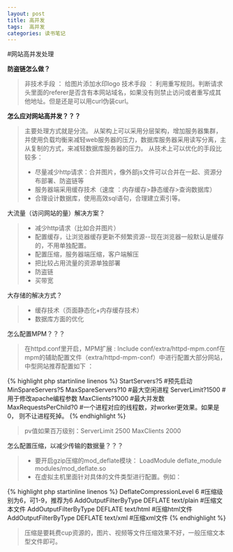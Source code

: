 ```yaml
---
layout: post
title: 高并发
tags:  高并发
categories: 读书笔记
---
```


#网站高并发处理



**防盗链怎么做？**

> 非技术手段 ： 给图片添加水印logo
> 技术手段   ： 利用重写规则。判断请求头里面的referer是否含有本网站域名，如果没有则禁止访问或者重写成其他地址。但是还是可以用curl伪装curl。


**怎么应对网站高并发？？？**
> 主要处理方式就是分流。
> 从架构上可以采用分层架构，增加服务器集群，并使用负载均衡来减轻web服务器的压力，数据库服务器采用读写分离，主从复制的方式，来减轻数据库服务器的压力。
> 从技术上可以优化的手段比较多：
> - 尽量减少http请求：合并图片，像外部js文件可以合并在一起、资源分布部署、防盗链等
> - 服务器端采用缓存技术（速度 ：内存缓存>静态缓存>查询数据库）
> - 合理设计数据库，使用高效sql语句，合理建立索引等。

大流量（访问网站的量）解决方案？
> - 减少http请求（比如合并图片）
> - 配置缓存，让浏览器缓存更新不频繁资源--现在浏览器一般默认是缓存的，不用单独配置。
> - 配置压缩，服务器端压缩，客户端解压
> - 把比较占用流量的资源单独部署
> - 防盗链
> - 买带宽

大存储的解决方式？
> - 缓存技术（页面静态化+内存缓存技术）
> - 数据库方面的优化




怎么配置MPM？？？
> 在httpd.conf里开启，MPM扩展  : Include conf/extra/httpd-mpm.conf在mpm的辅助配置文件（extra/httpd-mpm-conf）中进行配置大部分网站，中型网站推荐配置如下 ：


{% highlight php startinline linenos %} 
	<IfModule mpm_prefork_module>
		StartServers?5  		   #预先启动
		MinSpareServers?5
		MaxSpareServers?10 		#最大空闲进程
		ServerLimit?1500  		 #用于修改apache编程参数
		MaxClients?1000  		  #最大并发数
		MaxRequestsPerChild?0      #一个进程对应的线程数，对worker更效果。如果是0， 则不让进程死掉。 
	</IfModule>
{% endhighlight %}

> pv值如果百万级别：ServerLimit  2500		MaxClients 2000


怎么配置压缩，以减少传输的数据量？？？
> - 要开启gzip压缩的mod_deflate模块： LoadModule deflate_module modules/mod_deflate.so
> - 在虚拟主机里面针对具体的文件类型进行配置。例如：

{% highlight php startinline linenos %} 
	<ifmodule mod_deflate.c> 
	DeflateCompressionLevel 6       #压缩级别为6，可1-9，推荐为6 
	AddOutputFilterByType DEFLATE text/plain  #压缩文本文件 
	AddOutputFilterByType DEFLATE text/html  #压缩html文件 
	AddOutputFilterByType DEFLATE text/xml   #压缩xml文件
	</ifmodule>
{% endhighlight %}
	
> 压缩是要耗费cup资源的，图片、视频等文件压缩效果不好，一般压缩文本型文件即可。

